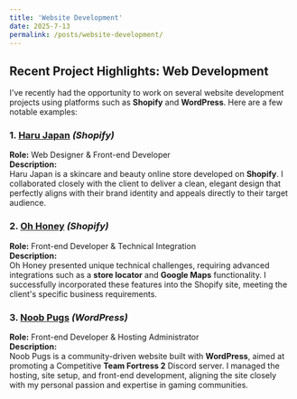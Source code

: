```yaml
---
title: 'Website Development'
date: 2025-7-13
permalink: /posts/website-development/
---
```

## Recent Project Highlights: Web Development

I've recently had the opportunity to work on several website development projects using platforms such as **Shopify** and **WordPress**. Here are a few notable examples:

### 1. [Haru Japan](https://harujapan.com.au) *(Shopify)*
**Role:** Web Designer & Front-end Developer  
**Description:**  
Haru Japan is a skincare and beauty online store developed on **Shopify**. I collaborated closely with the client to deliver a clean, elegant design that perfectly aligns with their brand identity and appeals directly to their target audience.

### 2. [Oh Honey](https://ohhoney.au) *(Shopify)*
**Role:** Front-end Developer & Technical Integration  
**Description:**  
Oh Honey presented unique technical challenges, requiring advanced integrations such as a **store locator** and **Google Maps** functionality. I successfully incorporated these features into the Shopify site, meeting the client's specific business requirements.

### 3. [Noob Pugs](https://noobpugs.com) *(WordPress)*
**Role:** Front-end Developer & Hosting Administrator  
**Description:**  
Noob Pugs is a community-driven website built with **WordPress**, aimed at promoting a Competitive **Team Fortress 2** Discord server. I managed the hosting, site setup, and front-end development, aligning the site closely with my personal passion and expertise in gaming communities.

